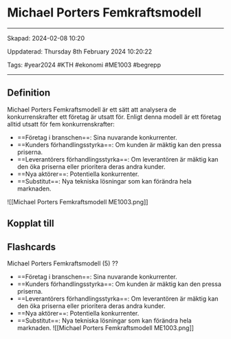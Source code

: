 # Michael Porters Femkraftsmodell

---

Skapad: 2024-02-08 10:20

Uppdaterad: Thursday 8th February 2024 10:20:22

Tags: #year2024 #KTH #ekonomi #ME1003 #begrepp

---

## Definition

Michael Porters Femkraftsmodell är ett sätt att analysera de konkurrenskrafter ett företag är utsatt för. Enligt denna modell är ett företag alltid utsatt för fem konkurrenskrafter:

- ==Företag i branschen==: Sina nuvarande konkurrenter.
- ==Kunders förhandlingsstyrka==: Om kunden är mäktig kan den pressa priserna.
- ==Leverantörers förhandlingsstyrka==: Om leverantören är mäktig kan den öka priserna eller prioritera deras andra kunder.
- ==Nya aktörer==: Potentiella konkurrenter.
- ==Substitut==: Nya tekniska lösningar som kan förändra hela marknaden.

![[Michael Porters Femkraftsmodell ME1003.png]]

## Kopplat till

## Flashcards

Michael Porters Femkraftsmodell  (5)
??
- ==Företag i branschen==: Sina nuvarande konkurrenter.
- ==Kunders förhandlingsstyrka==: Om kunden är mäktig kan den pressa priserna.
- ==Leverantörers förhandlingsstyrka==: Om leverantören är mäktig kan den öka priserna eller prioritera deras andra kunder.
- ==Nya aktörer==: Potentiella konkurrenter.
- ==Substitut==: Nya tekniska lösningar som kan förändra hela marknaden.
![[Michael Porters Femkraftsmodell ME1003.png]]
<!--SR:!2024-02-10,2,234!2024-02-12,4,270-->
